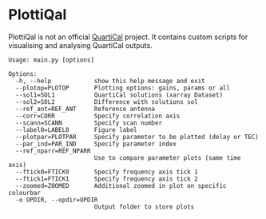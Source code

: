 # PlottiQal
PlottiQal is not an official [QuartiCal](https://github.com/ratt-ru/QuartiCal) project. It contains custom scripts for visualising and analysing QuartiCal outputs.
```
Usage: main.py [options]

Options:
  -h, --help            show this help message and exit
  --plotop=PLOTOP       Plotting options: gains, params or all
  --sol1=SOL1           QuartiCal solutions (xarray Dataset)
  --sol2=SOL2           Difference with solutions sol
  --ref_ant=REF_ANT     Reference antenna
  --corr=CORR           Specify correlation axis
  --scann=SCANN         Specify scan number
  --label0=LABEL0       Figure label
  --plotpar=PLOTPAR     Specify parameter to be plotted (delay or TEC)
  --par_ind=PAR_IND     Specify parameter index
  --ref_nparr=REF_NPARR
                        Use to compare parameter plots (same time axis)
  --ftick0=FTICK0       Specify frequency axis tick 1
  --ftick1=FTICK1       Specify frequency axis tick 2
  --zoomed=ZOOMED       Additional zoomed in plot on specific colourbar
  -o OPDIR, --opdir=OPDIR
                        Output folder to store plots
```
